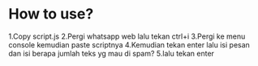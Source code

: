 # How to use?
1.Copy script.js
2.Pergi whatsapp web lalu tekan ctrl+i
3.Pergi ke menu console kemudian paste scriptnya
4.Kemudian tekan enter lalu isi pesan dan isi berapa jumlah teks yg mau di spam?
5.lalu tekan enter 
